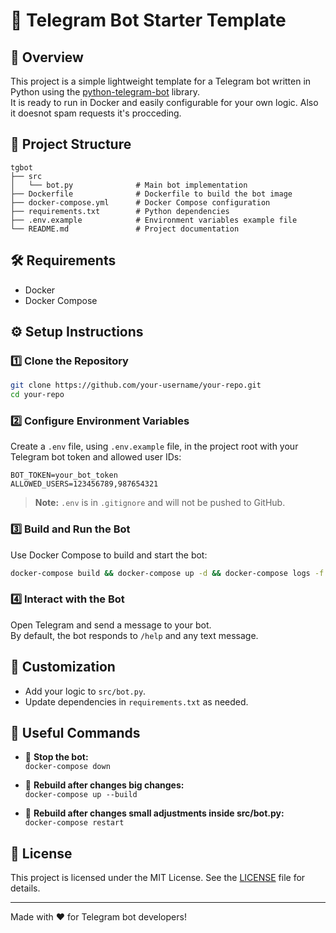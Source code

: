 # 🤖 Telegram Bot Starter Template

## 🚀 Overview

This project is a simple lightweight template for a Telegram bot written in Python using the [python-telegram-bot](https://python-telegram-bot.org/) library.  
It is ready to run in Docker and easily configurable for your own logic. Also it doesnot spam requests it's procceding.

## 📁 Project Structure

```
tgbot
├── src
│   └── bot.py              # Main bot implementation
├── Dockerfile              # Dockerfile to build the bot image
├── docker-compose.yml      # Docker Compose configuration
├── requirements.txt        # Python dependencies
├── .env.example            # Environment variables example file
└── README.md               # Project documentation
```

## 🛠️ Requirements

- Docker
- Docker Compose

## ⚙️ Setup Instructions

### 1️⃣ Clone the Repository

```bash
git clone https://github.com/your-username/your-repo.git
cd your-repo
```

### 2️⃣ Configure Environment Variables

Create a `.env` file, using `.env.example` file, in the project root with your Telegram bot token and allowed user IDs:

```
BOT_TOKEN=your_bot_token
ALLOWED_USERS=123456789,987654321
```

> **Note:** `.env` is in `.gitignore` and will not be pushed to GitHub.

### 3️⃣ Build and Run the Bot

Use Docker Compose to build and start the bot:

```bash
docker-compose build && docker-compose up -d && docker-compose logs -f
```

### 4️⃣ Interact with the Bot

Open Telegram and send a message to your bot.  
By default, the bot responds to `/help` and any text message.

## 📝 Customization

- Add your logic to `src/bot.py`.
- Update dependencies in `requirements.txt` as needed.

## 🧹 Useful Commands

- 🛑 **Stop the bot:**  
  `docker-compose down`

- 🔄 **Rebuild after changes big changes:**  
  `docker-compose up --build`

- 🔄 **Rebuild after changes small adjustments inside src/bot.py:**  
  `docker-compose restart`

## 📄 License

This project is licensed under the MIT License. See the [LICENSE](LICENSE) file for details.

---

Made with ❤️ for Telegram bot developers!
